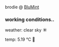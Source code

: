 brodie @ [BluMint](https://www.linkedin.com/company/blumint-io/)

<!--weather_start-->
### working conditions..

weather: clear sky ☀️

temp: 5.19 °C 🧥

<!--weather_end-->

